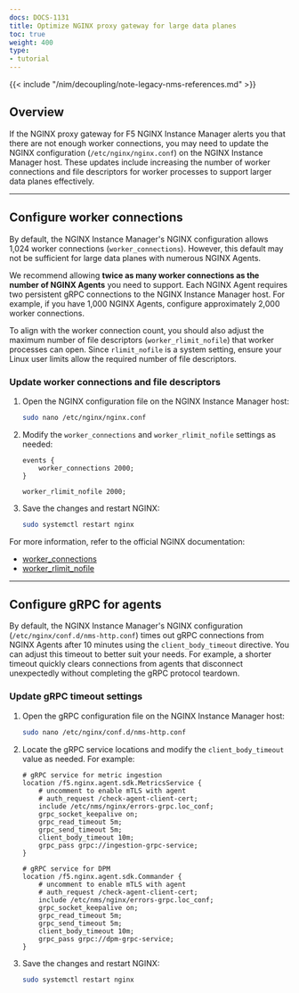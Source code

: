 ```yaml
---
docs: DOCS-1131
title: Optimize NGINX proxy gateway for large data planes
toc: true
weight: 400
type:
- tutorial
---
```



{{< include "/nim/decoupling/note-legacy-nms-references.md" >}}

## Overview

If the NGINX proxy gateway for F5 NGINX Instance Manager alerts you that there are not enough worker connections, you may need to update the NGINX configuration (`/etc/nginx/nginx.conf`) on the NGINX Instance Manager host. These updates include increasing the number of worker connections and file descriptors for worker processes to support larger data planes effectively.

---

## Configure worker connections

By default, the NGINX Instance Manager's NGINX configuration allows 1,024 worker connections (`worker_connections`). However, this default may not be sufficient for large data planes with numerous NGINX Agents. 

We recommend allowing **twice as many worker connections as the number of NGINX Agents** you need to support. Each NGINX Agent requires two persistent gRPC connections to the NGINX Instance Manager host. For example, if you have 1,000 NGINX Agents, configure approximately 2,000 worker connections.

To align with the worker connection count, you should also adjust the maximum number of file descriptors (`worker_rlimit_nofile`) that worker processes can open. Since `rlimit_nofile` is a system setting, ensure your Linux user limits allow the required number of file descriptors.

### Update worker connections and file descriptors

1. Open the NGINX configuration file on the NGINX Instance Manager host:

    ```bash
    sudo nano /etc/nginx/nginx.conf
    ```

2. Modify the `worker_connections` and `worker_rlimit_nofile` settings as needed:

    ```nginx
    events {
        worker_connections 2000;
    }

    worker_rlimit_nofile 2000;
    ```

3. Save the changes and restart NGINX:

    ```bash
    sudo systemctl restart nginx
    ```

For more information, refer to the official NGINX documentation:
- [worker_connections](http://nginx.org/en/docs/ngx_core_module.html#worker_connections)
- [worker_rlimit_nofile](http://nginx.org/en/docs/ngx_core_module.html#worker_rlimit_nofile)

---

## Configure gRPC for agents

By default, the NGINX Instance Manager's NGINX configuration (`/etc/nginx/conf.d/nms-http.conf`) times out gRPC connections from NGINX Agents after 10 minutes using the `client_body_timeout` directive. You can adjust this timeout to better suit your needs. For example, a shorter timeout quickly clears connections from agents that disconnect unexpectedly without completing the gRPC protocol teardown.

### Update gRPC timeout settings

1. Open the gRPC configuration file on the NGINX Instance Manager host:

    ```bash
    sudo nano /etc/nginx/conf.d/nms-http.conf
    ```

2. Locate the gRPC service locations and modify the `client_body_timeout` value as needed. For example:

    ```nginx
    # gRPC service for metric ingestion
    location /f5.nginx.agent.sdk.MetricsService {
        # uncomment to enable mTLS with agent
        # auth_request /check-agent-client-cert;
        include /etc/nms/nginx/errors-grpc.loc_conf;
        grpc_socket_keepalive on;
        grpc_read_timeout 5m;
        grpc_send_timeout 5m;
        client_body_timeout 10m;
        grpc_pass grpc://ingestion-grpc-service;
    }

    # gRPC service for DPM
    location /f5.nginx.agent.sdk.Commander {
        # uncomment to enable mTLS with agent
        # auth_request /check-agent-client-cert;
        include /etc/nms/nginx/errors-grpc.loc_conf;
        grpc_socket_keepalive on;
        grpc_read_timeout 5m;
        grpc_send_timeout 5m;
        client_body_timeout 10m;
        grpc_pass grpc://dpm-grpc-service;
    }
    ```

3. Save the changes and restart NGINX:

    ```bash
    sudo systemctl restart nginx
    ```
